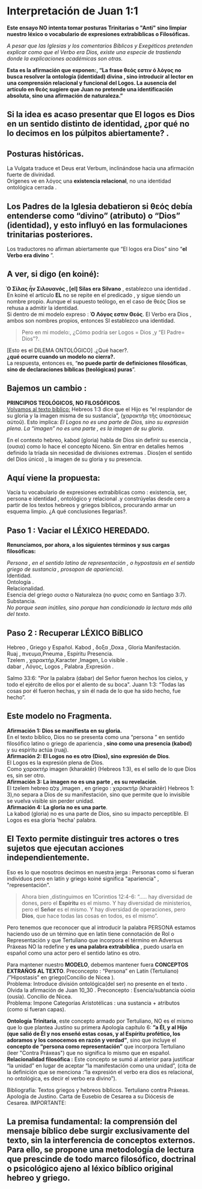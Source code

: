 # Interpretación de Juan 1:1
**Este ensayo NO intenta tomar posturas Trinitarias o "Anti"  sino limpiar nuestro léxico o vocabulario de expresiones extrabíblicas o Filosóficas.**

*A pesar que las Iglesias y los comentarios Bíblicos y Exegéticos pretenden explicar como que el Verbo era Dios, existe una especie de trastienda donde la explicaciones académicas son otras.* 

**Esta es la afirmación que exponen:, “La frase θεός  εστιν ό λόγος no busca resolver la ontología (identidad) divina , sino introducir al lector en una comprensión relacional y funcional del Logos. La ausencia del artículo en θεός sugiere que Juan no pretende una identificación absoluta, sino una afirmación de naturaleza.”**
## Si la idea es acaso presentar que El logos es Dios en un sentido distinto de identidad, ¿por qué no lo decimos en los púlpitos abiertamente? . 

## Posturas históricas.
La Vulgata traduce et Deus erat Verbum,  inclinándose hacia una afirmación fuerte de divinidad.    
Orígenes ve en λόγος una **existencia relacional**, no una identidad ontológica cerrada  .

## Los Padres de la Iglesia debatieron si θεός debía entenderse como “divino” (atributo) o “Dios” (identidad), y esto influyó en las formulaciones trinitarias posteriores.

Los  traductores no  afirman abiertamente que “El logos era Dios” sino “**el Verbo era divino** ”.   

 ## A ver,    si digo (en koiné): 
**Ὸ Σίλας ἦν Σιλουανός , [el] Silas era Silvano**  ,   establezco una identidad .  
En  koiné el artículo **EL** no se repite en el predicado , y sigue siendo un nombre propio.
Aunque el supuesto teólogo, en el caso de θεός Dios se rehusa a admitir la identidad.  
Si dentro de mi modelo expreso :
**Ό Λόγος εστιν Θεός**. El Verbo era Dios , ambos son nombres propios, entonces SI establezco una identidad.    
>Pero en mi modelo:, ¿Cómo podría ser Logos = Dios ,y “El Padre= Dios”?.


[Esto es el DILEMA ONTOLÓGICO] .¿Qué hacer?.  
**¿qué ocurre cuando un modelo no cierra?.**  
La respuesta, entonces es, “**no puede partir de definiciones filosóficas**, **sino de declaraciones bíblicas (teológicas) puras**”.  
## Bajemos un cambio :
**PRINCIPIOS TEOLÓGICOS, NO FILOSÓFICOS**.  
<ins>Volvamos al texto bíblico:</ins>
Hebreos 1:3 dice que el Hijo es “el resplandor de su gloria y la imagen misma de su sustancia”, (χαρακτὴρ τῆς ὑποστάσεως αὐτοῦ). Esto implica:
*El Logos no es una parte de Dios, sino su expresión plena*.
*La “imagen” no es una parte , es la imagen de su gloria*.

En el contexto hebreo, kabod (gloria) habla de Dios sin definir su esencia ,(ουσια) como lo hace el concepto Niceno.
Sin entrar en detalles hemos definido la tríada sin necesidad de divisiones extremas .
Dios(en el sentido del Dios único) , la imagen de su gloria y su presencia.  
## Aquí viene la propuesta:
Vacía tu vocabulario de expresiones extrabíblicas como : existencia, ser, persona e identidad , ontológico y relacional .y constrúyelas desde cero a partir de los textos hebreos y griegos bíblicos, procurando armar un esquema limpio. ¿A qué conclusiones llegarías?.  
## Paso 1 : Vaciar el LÉXICO HEREDADO.  
**Renunciamos, por ahora, a los siguientes términos y sus cargas filosóficas:** 

*Persona , en el sentido latino de representación , o hypostasis en el sentido griego de sustancia , prosopon de apariencia).*  
Identidad.  
Ontología .  
Relacionalidad.  
Esencia del griego *ουσια* o  Naturaleza (no φυσις como en Santiago 3:7).  
Substancia.  
*No porque sean inútiles, sino porque han condicionado la lectura más allá del texto*.    

## Paso 2 : Recuperar LÉXICO BíBLICO 
Hebreo ,  Griego   y          Español. 
Kabod   ,  δοξα ,Doxa ,       Gloria  Manifestación.  
Ruaj   ,   πνευμα,Pneuma  ,   Espíritu Presencia.  
Tzelem  ,  χαρακτήρ,Karacter  ,Imagen,   Lo visible .           
dabar  ,   Λόγος, Logos ,     Palabra ,Expresión .   

Salmo 33:6: "Por la palabra (dabar) del Señor fueron hechos los cielos, y todo el ejército de ellos por el aliento de su boca". 
Juann 1:3: “Todas las cosas por él fueron hechas, y sin él nada de lo que ha sido hecho, fue hecho”.  
## Este modelo no Fragmenta.    
**Afirmación 1: Dios se manifiesta en su gloria.**  
En el texto bíblico, Dios no se presenta como una “persona ” en sentido filosófico latino o griego de apariencia , **sino como una presencia (kabod)** y su espíritu  actúa (ruaj).    
**Afirmación 2: El Logos no es otro (Dios), sino expresión de Dios**.  
El Logos es la expresión plena de Dios.  
 Como χαρακτήρ imagen  (kharaktēr) (Hebreos 1:3), es el sello de lo que Dios es, sin ser otro.  
**Afirmación 3: La imagen no es una parte , es su revelación**.   
El tzelem hebreo צֶלֶם ,imagen , en griego : χαρακτήρ (kharaktēr) Hebreos 1: 3),no separa a Dios de su manifestación, sino que permite que lo invisible se vuelva visible sin perder unidad.  
**Afirmación 4: La gloria no es una parte**.  
La kabod (gloria) no es una parte de Dios, sino su impacto perceptible. El Logos es esa gloria 'hecha' palabra.   

## El Texto permite distinguir tres actores o  tres sujetos que ejecutan acciones independientemente. 
Eso es lo que nosotros decimos en nuestra jerga : Personas como si fueran individuos pero en latín y griego koiné significa "apariencia" , "representación".  
>Ahora bien ,distinguimos en  1Corintios 12:4-6: “.....  hay diversidad de dones, pero el **Espíritu** es el mismo. Y hay diversidad de ministerios, pero el **Señor** es el mismo. Y hay diversidad de operaciones, pero **Dios**, que hace todas las cosas en todos, es el mismo”.   

Pero tenemos que reconocer que al introducir la palabra PERSONA estamos haciendo uso de un término que en latín tiene connotación de Rol o Representación y que Tertuliano que incorpora el término en  Adversus Práxeas NO la redefine  y  **es una palabra extrabíblica** , puedo usarla en español como una actor pero el sentido latino es otro. 

Para mantener nuestro **MODELO**, debemos mantener fuera **CONCEPTOS EXTRAÑOS AL TEXTO**.
Preconcepto : “Persona” en Latín (Tertuliano) /”Hipostasis” en griego(Concilio de Nicea ).   
Problema:  Introduce división ontológica(del ser) no presente en el texto . Olvida la afirmación de Juan 10_30 . 
Preconcepto : Esencia/subtancia οὐσία (ousía). Concilio  de Nicea.  
Problema: Impone Categorías Aristotélicas : una sustancia + atributos (como si fueran capas).  

**Ontología Trinitaria**, este concepto armado por Tertuliano, NO es el mismo que lo que plantea Justino su primera Apología capítulo 6: **”a Él, y al Hijo (que salió de Él y nos enseñó estas cosas, y al Espíritu profético, los adoramos y los conocemos en razón y verdad”**, sino que incluye el **concepto de “persona como representación”** que incorpora Tertuliano (leer "Contra Práxeas") que no significa lo mismo que en español.  
**Relacionalidad filosófica :** Este concepto se sumó al anterior para justificar “la unidad” en lugar de aceptar “la manifestación como una unidad”, (cita de la definición que se menciona :”la expresión el verbo era dios es relacional, no ontológica, es decir el verbo era divino”).

Bibliografía:
Textos griegos y hebreos bíblicos.
Tertuliano contra Práxeas.
Apología  de Justino.
Carta de Eusebio de Cesarea a su Diócesis de Cesarea.
IMPORTANTE:
## La premisa fundamental: la comprensión del mensaje bíblico debe surgir exclusivamente del texto, sin la interferencia de conceptos externos. Para ello, se propone una metodología de lectura que prescinde de todo marco filosófico, doctrinal o psicológico ajeno al léxico bíblico original hebreo y griego.
